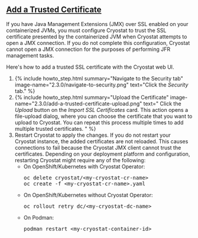## [Add a Trusted Certificate](#add-a-trusted-certificate)
If you have Java Management Extensions (JMX) over SSL enabled on your containerized JVMs, you must configure Cryostat to trust the SSL certificate presented by the containerized JVM when Cryostat attempts to open a JMX connection. If you do not complete this configuration, Cryostat cannot open a JMX connection for the purposes of performing JFR management tasks.

Here's how to add a trusted SSL certificate with the Cryostat web UI.

<ol>
    <li>
        {% include howto_step.html
          summary="Navigate to the Security tab"
          image-name="2.3.0/navigate-to-security.png"
          text="Click the <i>Security</i> tab."
        %}
    </li>
    <li>
        {% include howto_step.html
          summary="Upload the Certificate"
          image-name="2.3.0/add-a-trusted-certificate-upload.png"
          text="
              Click the <i>Upload</i> button on the <i>Import SSL Certificates</i> card. This action opens a file-upload dialog, where you can choose the certificate that you want to upload to Cryostat. You can repeat this process multiple times to add multiple trusted certificates.
          "
        %}
    </li>
    <li>
        Restart Cryostat to apply the changes. If you do not restart your Cryostat instance, the added certificates are not reloaded. This causes connections to fail because the Cryostat JMX client cannot trust the certificates. Depending on your deployment platform and configuration, restarting Cryostat might require any of the following:
        <ul>
            <li>
                On OpenShift/Kubernetes with Cryostat Operator:
                <pre>oc delete cryostat/&lt;my-cryostat-cr-name&gt;<br>oc create -f &lt;my-cryostat-cr-name&gt;.yaml</pre>
            </li>
            <li>
                On OpenShift/Kubernetes without Cryostat Operator:
                <pre>oc rollout retry dc/&lt;my-cryostat-dc-name&gt;</pre>
            </li>
            <li>
                On Podman:
                <pre>podman restart &lt;my-cryostat-container-id&gt;</pre>
            </li>
        </ul>
    </li>
</ol>
